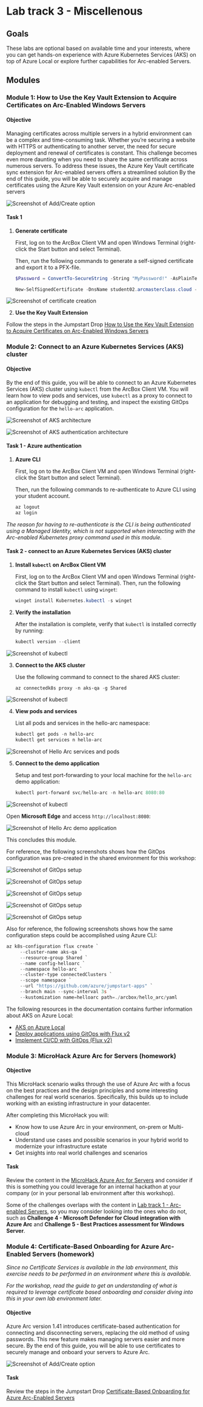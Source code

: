 # Lab track 3 - Miscellenous

## Goals

These labs are optional based on available time and your interests, where you can get hands-on experience with Azure Kubernetes Services (AKS) on top of Azure Local or explore further capabilities for Arc-enabled Servers.

## Modules

### Module 1: How to Use the Key Vault Extension to Acquire Certificates on Arc-Enabled Windows Servers

#### Objective

Managing certificates across multiple servers in a hybrid environment can be a complex and time-consuming task. Whether you’re securing a website with HTTPS or authenticating to another server, the need for secure deployment and renewal of certificates is constant. This challenge becomes even more daunting when you need to share the same certificate across numerous servers. To address these issues, the Azure Key Vault certificate sync extension for Arc-enabled servers offers a streamlined solution By the end of this guide, you will be able to securely acquire and manage certificates using the Azure Key Vault extension on your Azure Arc-enabled servers

![Screenshot of Add/Create option](./KeyVault_extension_1.png)

#### Task 1

1. **Generate certificate**

    First, log on to the ArcBox Client VM and open Windows Terminal (right-click the Start button and select Terminal).

    Then, run the following commands to generate a self-signed certificate and export it to a PFX-file.

    ```powershell
    $Password = ConvertTo-SecureString -String "MyPassword!" -AsPlainText

    New-SelfSignedCertificate -DnsName student02.arcmasterclass.cloud -KeyExportPolicy Exportable | Export-PfxCertificate -FilePath C:\Temp\certificate.pfx -Password $Password
    ```

![Screenshot of certificate creation](./key_vault_certificate_01.png)

2. **Use the Key Vault Extension**

Follow the steps in the Jumpstart Drop [How to Use the Key Vault Extension to Acquire Certificates on Arc-Enabled Windows Servers](https://jumpstart.azure.com/azure_jumpstart_drops?drop=How%20to%20Use%20the%20Key%20Vault%20Extension%20to%20Acquire%20Certificates%20on%20Arc-Enabled%20Windows%20Servers)

### Module 2: Connect to an Azure Kubernetes Services (AKS) cluster

#### Objective

By the end of this guide, you will be able to connect to an Azure Kubernetes Services (AKS) cluster using `kubectl` from the ArcBox Client VM. You will learn how to view pods and services, use `kubectl` as a proxy to connect to an application for debugging and testing, and inspect the existing GitOps configuration for the `hello-arc` application.

![Screenshot of AKS architecture](./AKS_on_Local_1.png)

![Screenshot of AKS authentication architecture](./AKS_on_Local_2.png)

#### Task 1 - Azure authentication

1. **Azure CLI**

    First, log on to the ArcBox Client VM and open Windows Terminal (right-click the Start button and select Terminal).

    Then, run the following commands to re-authenticate to Azure CLI using your student account.

    ```powershell
    az logout
    az login
    ```

*The reason for having to re-authenticate is the CLI is being authenticated using a Managed Identity, which is not supported when interacting with the Arc-enabled Kubernetes proxy command used in this module.*

#### Task 2 - connect to an Azure Kubernetes Services (AKS) cluster

1. **Install `kubectl` on ArcBox Client VM**

    First, log on to the ArcBox Client VM and open Windows Terminal (right-click the Start button and select Terminal). Then, run the following command to install `kubectl` using `winget`:

    ```powershell
    winget install Kubernetes.kubectl -s winget
    ```

2. **Verify the installation**

    After the installation is complete, verify that `kubectl` is installed correctly by running:

    ```powershell
    kubectl version --client
    ```

![Screenshot of kubectl](./kubectl_2.png)

3. **Connect to the AKS cluster**

    Use the following command to connect to the shared AKS cluster:

    ```powershell
    az connectedk8s proxy -n aks-qa -g Shared
    ```

![Screenshot of kubectl](./kubectl_1.png)

4. **View pods and services**

    List all pods and services in the hello-arc namespace:

    ```powershell
    kubectl get pods -n hello-arc
    kubectl get services n hello-arc
    ```

![Screenshot of Hello Arc services and pods](./hello_arc2.png)

5. **Connect to the demo application**

    Setup and test port-forwarding to your local machine for the `hello-arc` demo application:

    ```powershell
    kubectl port-forward svc/hello-arc -n hello-arc 8080:80
    ```
![Screenshot of kubectl](./kubectl_3.png)

Open **Microsoft Edge** and access `http://localhost:8080`:

![Screenshot of Hello Arc demo application](./hello_arc.png)

This concludes this module.

For reference, the following screenshots shows how the GitOps configuration was pre-created in the shared environment for this workshop:

![Screenshot of GitOps setup](./GitOps_0.png)

![Screenshot of GitOps setup](./GitOps_1.png)

![Screenshot of GitOps setup](./GitOps_2.png)

![Screenshot of GitOps setup](./GitOps_3.png)

![Screenshot of GitOps setup](./GitOps_4.png)

Also for reference, the following screenshots shows how the same configuration steps could be accomplished using Azure CLI:

```powershell
az k8s-configuration flux create `
     --cluster-name aks-qa `
     --resource-group Shared `
     --name config-helloarc `
     --namespace hello-arc `
     --cluster-type connectedClusters `
     --scope namespace `
     --url "https://github.com/azure/jumpstart-apps" `
     --branch main --sync-interval 3s `
     --kustomization name=helloarc path=./arcbox/hello_arc/yaml
```

The following resources in the documentation contains further information about AKS on Azure Local:

- [AKS on Azure Local](https://learn.microsoft.com/azure/aks/aksarc/cluster-architecture)
- [Deploy applications using GitOps with Flux v2](https://learn.microsoft.com/azure/azure-arc/kubernetes/tutorial-use-gitops-flux2?tabs=azure-cli)
- [Implement CI/CD with GitOps (Flux v2)](https://learn.microsoft.com/azure/azure-arc/kubernetes/tutorial-gitops-flux2-ci-cd)

### Module 3: MicroHack Azure Arc for Servers (homework)

#### Objective

This MicroHack scenario walks through the use of Azure Arc with a focus on the best practices and the design principles and some interesting challenges for real world scenarios. Specifically, this builds up to include working with an existing infrastructure in your datacenter.

After completing this MicroHack you will:

- Know how to use Azure Arc in your environment, on-prem or Multi-cloud
- Understand use cases and possible scenarios in your hybrid world to modernize your infrastructure estate
- Get insights into real world challenges and scenarios

#### Task

Review the content in the [MicroHack Azure Arc for Servers](https://github.com/microsoft/MicroHack/tree/main/03-Azure/01-03-Infrastructure/02_Hybrid_Azure_Arc_Servers) and consider if this is something you could leverage for an internal hackathon at your company (or in your personal lab environment after this workshop).

Some of the challenges overlaps with the content in [Lab track 1 - Arc-enabled Servers](https://github.com/Azure/arc_jumpstart_levelup/blob/arc_master_class/docs/azure_arc_servers_jumpstart/_labs_arc-enabled-servers.md), so you may consider looking into the ones who do not, such as **Challenge 4 - Microsoft Defender for Cloud integration with Azure Arc** and **Challenge 5 - Best Practices assessment for Windows Server**.

### Module 4: Certificate-Based Onboarding for Azure Arc-Enabled Servers (homework)

*Since no Certificate Services is available in the lab environment, this exercise needs to be performed in an environment where this is available.*

*For the workshop, read the guide to get an understanding of what is required to leverage certificate based onboarding and consider diving into this in your own lab environment later.*

#### Objective

Azure Arc version 1.41 introduces certificate-based authentication for connecting and disconnecting servers, replacing the old method of using passwords. This new feature makes managing servers easier and more secure. By the end of this guide, you will be able to use certificates to securely manage and onboard your servers to Azure Arc.

![Screenshot of Add/Create option](./certificate_based_onboarding.jpg)

#### Task

Review the steps in the Jumpstart Drop [Certificate-Based Onboarding for Azure Arc-Enabled Servers](https://jumpstart.azure.com/azure_jumpstart_drops?drop=Certificate-Based%20Onboarding%20for%20Azure%20Arc-Enabled%20Servers)
